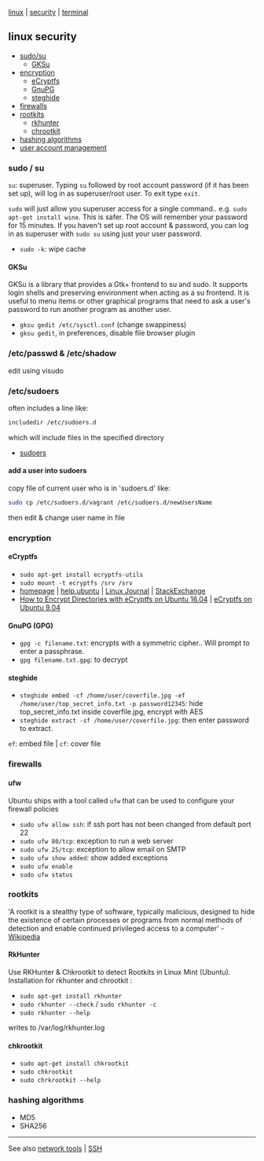 [linux](index.md) | [security](../security/index.md) | [terminal](terminal.md)

## linux security

- [sudo/su](#sudo--su)
  - [GKSu](#gksu)
- [encryption](#encryption)
  - [eCryptfs](#ecryptfs)
  - [GnuPG](#gnupg)
  - [steghide](#steghide)
- [firewalls](#firewalls)
- [rootkits](#rootkits)
  - [rkhunter](#rkhunter)
  - [chrootkit](#chrootkit)
- [hashing algorithms](#hashing-algorithms)
- [user account management](userMgmt.md)

### sudo / su
`su`: superuser. Typing `su` followed by root account password (if it has been set up), will log in as superuser/root user. To exit type `exit`.

`sudo` will just allow you superuser access for a single command.. e.g. `sudo apt-get install wine`. This is safer. The OS will remember your password for 15 minutes. If you haven't set up root account & password, you can log in as superuser with `sudo su` using just your user password.

- `sudo -k`: wipe cache

#### GKSu
GKSu is a library that provides a Gtk+ frontend to su and sudo. It supports login shells and preserving environment when acting as a su frontend. It is useful to menu items or other graphical programs that need to ask a user's password to run another program as another user.

- `gksu gedit /etc/sysctl.conf`     (change swappiness)
- `gksu gedit`, in preferences, disable file browser plugin

### /etc/passwd & /etc/shadow
edit using visudo

### /etc/sudoers
often includes a line like:
```bash
includedir /etc/sudoers.d
```
which will include files in the specified directory

- [sudoers](https://help.ubuntu.com/community/Sudoers)

#### add a user into sudoers
copy file of current user who is in 'sudoers.d' like:
```bash
sudo cp /etc/sudoers.d/vagrant /etc/sudoers.d/newUsersName
```
then edit & change user name in file

### encryption

#### eCryptfs
- `sudo apt-get install ecryptfs-utils`
- `sudo mount -t ecryptfs /srv /srv`
- [homepage](http://ecryptfs.org/) | [help.ubuntu](https://help.ubuntu.com/lts/serverguide/ecryptfs.html) | [Linux Journal](https://www.linuxjournal.com/article/9400) | [StackExchange](https://stackexchange.com/filters/33360/ecryptfs)
- [How to Encrypt Directories with eCryptfs on Ubuntu 16.04](https://www.howtoforge.com/tutorial/how-to-encrypt-directories-with-ecryptfs-on-ubuntu-16-04/) | [eCryptfs on Ubuntu 9.04](http://bodhizazen.net/Tutorials/Ecryptfs/)

#### GnuPG (GPG)
- `gpg -c filename.txt`: encrypts with a symmetric cipher.. Will prompt to enter a passphrase.
- `gpg filename.txt.gpg`: to decrypt

#### steghide
- `steghide embed -cf /home/user/coverfile.jpg -ef /home/user/top_secret_info.txt -p password12345`: hide top_secret_info.txt inside coverfile.jpg, encrypt with AES
- `steghide extract -sf /home/user/coverfile.jpg`: then enter password to extract.

`ef`: embed file | `cf`: cover file

### firewalls

#### ufw
Ubuntu ships with a tool called `ufw` that can be used to configure your firewall policies
- `sudo ufw allow ssh`: if ssh port has not been changed from default port 22
- `sudo ufw 80/tcp`: exception to run a web server
- `sudo ufw 25/tcp`: exception to allow email on SMTP
- `sudo ufw show added`: show added exceptions
- `sudo ufw enable`
- `sudo ufw status`

### rootkits
'A rootkit is a stealthy type of software, typically malicious, designed to hide the existence of certain processes or programs from normal methods of detection and enable continued privileged access to a computer' -  [Wikipedia](http://en.wikipedia.org/wiki/Rootkit)

#### RkHunter
Use RKHunter & Chkrootkit to detect Rootkits in Linux Mint (Ubuntu).
Installation for rkhunter and chrootkit :

- `sudo apt-get install rkhunter`
- `sudo rkhunter --check` / `sudo rkhunter -c`
- `sudo rkhunter --help`

writes to /var/log/rkhunter.log

#### chkrootkit
- `sudo apt-get install chkrootkit`
- `sudo chkrootkit`
- `sudo chrkrootkit --help`

### hashing algorithms
- MD5
- SHA256

---

See also [network tools](network.md) | [SSH](network.md#ssh---secure-shell)
